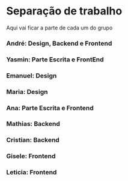 
# Separação de trabalho
Aqui vai ficar a parte de cada um do grupo

### André: Design, Backend e Frontend
### Yasmin: Parte Escrita e FrontEnd
### Emanuel: Design
### Maria: Design
### Ana: Parte Escrita e Frontend
### Mathias: Backend
### Cristian: Backend
### Gisele: Frontend
### Leticia: Frontend

